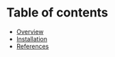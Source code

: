 # Table of contents

* [Overview](README.md)
* [Installation](INSTALLATION.md)
* [References](references.md)

